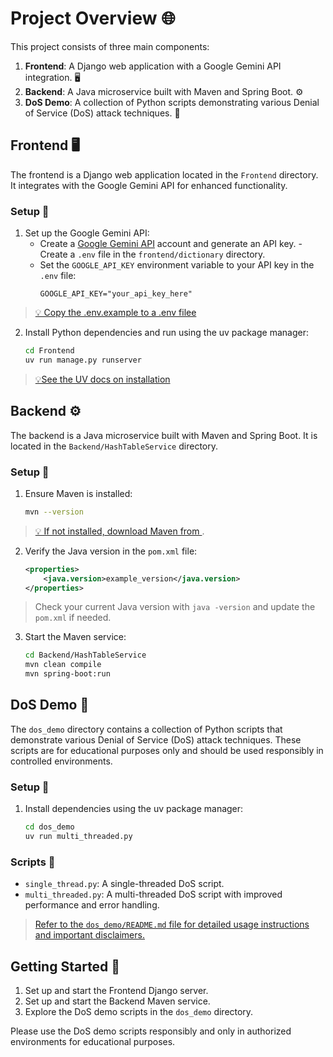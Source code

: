 # Project Overview 🌐

This project consists of three main components:

1. **Frontend**: A Django web application with a Google Gemini API integration. 🖥️
2. **Backend**: A Java microservice built with Maven and Spring Boot. ⚙️
3. **DoS Demo**: A collection of Python scripts demonstrating various Denial of Service (DoS) attack techniques. 🐍


## Frontend 🖥️

The frontend is a Django web application located in the `Frontend` directory. It integrates with the Google Gemini API for enhanced functionality.

### Setup 🔧

1. Set up the Google Gemini API:
   - Create a [Google Gemini API](https://ai.google.dev/gemini-api/docs/api-key) account and generate an API key. - Create a `.env` file in the `frontend/dictionary` directory.
   - Set the `GOOGLE_API_KEY` environment variable to your API key in the `.env` file:
     ```
     GOOGLE_API_KEY="your_api_key_here"
     ```
> [💡 Copy the .env.example to a .env filee](https://github.com/AndrewPBerg/DoS_project/blob/main/Frontend/dictionary/.env.example)
2. Install Python dependencies and run using the uv package manager:
   ```bash
   cd Frontend
   uv run manage.py runserver
   ```
> [💡See the UV docs on installation](https://docs.astral.sh/uv/getting-started/installation/)


## Backend ⚙️

The backend is a Java microservice built with Maven and Spring Boot. It is located in the `Backend/HashTableService` directory.

### Setup 🔧

1. Ensure Maven is installed:
   ```bash
   mvn --version
   ```
> [💡 If not installed, download Maven from ](https://maven.apache.org/download.cgi).

2. Verify the Java version in the `pom.xml` file:
   ```xml
   <properties>
       <java.version>example_version</java.version>
   </properties>
   ```
> Check your current Java version with `java -version` and update the `pom.xml` if needed.

3. Start the Maven service:
   ```bash
   cd Backend/HashTableService
   mvn clean compile
   mvn spring-boot:run
   ```

## DoS Demo 🐍

The `dos_demo` directory contains a collection of Python scripts that demonstrate various Denial of Service (DoS) attack techniques. These scripts are for educational purposes only and should be used responsibly in controlled environments.

### Setup 🔧

1. Install dependencies using the uv package manager:
   ```bash
   cd dos_demo
   uv run multi_threaded.py
   ```

### Scripts 🦾

- `single_thread.py`: A single-threaded DoS script.
- `multi_threaded.py`: A multi-threaded DoS script with improved performance and error handling.

> [Refer to the `dos_demo/README.md` file for detailed usage instructions and important disclaimers.](https://github.com/AndrewPBerg/DoS_project/tree/main/dos_demo)

## Getting Started 🚀

1. Set up and start the Frontend Django server.
2. Set up and start the Backend Maven service.
3. Explore the DoS demo scripts in the `dos_demo` directory.

Please use the DoS demo scripts responsibly and only in authorized environments for educational purposes.